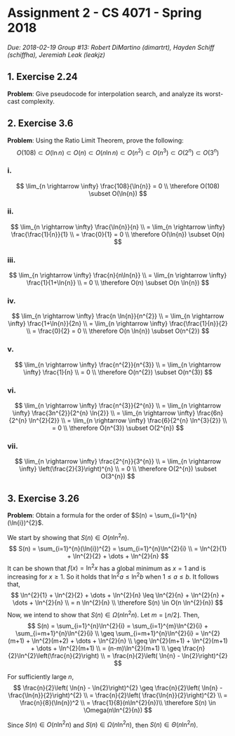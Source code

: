 # Assignment 2 - CS 4071 - Spring 2018

*Due: 2018-02-19*
*Group #13: Robert DiMartino (dimartrt), Hayden Schiff (schiffha), Jeremiah Leak (leakjz)*

<div style="page-break-after: always;"></div>

## 1. Exercise 2.24

**Problem**: Give pseudocode for interpolation search, and analyze its worst-cast complexity.

## 2. Exercise 3.6

**Problem**: Using the Ratio Limit Theorem, prove the following:
$$
O(108) \subset O(\ln{n}) \subset O(n) \subset O(n \ln{n}) \subset O(n^{2}) \subset O(n^{3}) \subset O(2^{n}) \subset O(3^{n})
$$

### i.
$$
\lim_{n \rightarrow \infty} \frac{108}{\ln{n}} = 0 \\
\therefore O(108) \subset O(\ln{n})
$$

### ii.
$$
\lim_{n \rightarrow \infty} \frac{\ln{n}}{n} \\
= \lim_{n \rightarrow \infty} \frac{\frac{1}{n}}{1} \\
= \frac{0}{1} = 0 \\
\therefore O(\ln{n}) \subset O(n)
$$

### iii.
$$
\lim_{n \rightarrow \infty} \frac{n}{n\ln{n}} \\
= \lim_{n \rightarrow \infty} \frac{1}{1+\ln{n}} \\
= 0 \\
\therefore O(n) \subset O(n \ln{n})
$$

### iv.
$$
\lim_{n \rightarrow \infty} \frac{n \ln{n}}{n^{2}} \\
= \lim_{n \rightarrow \infty} \frac{1+\ln{n}}{2n} \\
= \lim_{n \rightarrow \infty} \frac{\frac{1}{n}}{2} \\
= \frac{0}{2} = 0 \\
\therefore O(n \ln{n}) \subset O(n^{2})
$$

### v.
$$
\lim_{n \rightarrow \infty} \frac{n^{2}}{n^{3}} \\
= \lim_{n \rightarrow \infty} \frac{1}{n} \\
= 0 \\
\therefore O(n^{2}) \subset O(n^{3})
$$

### vi.
$$
\lim_{n \rightarrow \infty} \frac{n^{3}}{2^{n}} \\
= \lim_{n \rightarrow \infty} \frac{3n^{2}}{2^{n} \ln{2}} \\
= \lim_{n \rightarrow \infty} \frac{6n}{2^{n} \ln^{2}{2}} \\
= \lim_{n \rightarrow \infty} \frac{6}{2^{n} \ln^{3}{2}} \\
= 0 \\
\therefore O(n^{3}) \subset O(2^{n})
$$

### vii.
$$
\lim_{n \rightarrow \infty} \frac{2^{n}}{3^{n}} \\
= \lim_{n \rightarrow \infty} \left(\frac{2}{3}\right)^{n} \\
= 0 \\
\therefore O(2^{n}) \subset O(3^{n})
$$

## 3. Exercise 3.26

**Problem**: Obtain a formula for the order of $S(n) = \sum_{i=1}^{n}(\ln{i})^{2}$.

We start by showing that $S(n) \in O(n \ln^{2}{n})$.
$$
S(n) = \sum_{i=1}^{n}(\ln{i})^{2} = \sum_{i=1}^{n}\ln^{2}{i} \\
= \ln^{2}{1} + \ln^{2}{2} + \dots + \ln^{2}{n}
$$
It can be shown that $f(x) = \ln^{2}x$ has a global minimum as $x=1$ and is increasing for $x\geq1$. So it holds that $\ln^{2}a \leq \ln^{2}b$ when $1 \leq a \leq b$. It follows that,
$$
\ln^{2}{1} + \ln^{2}{2} + \dots + \ln^{2}{n}
\leq \ln^{2}{n} + \ln^{2}{n} + \dots + \ln^{2}{n} \\
= n \ln^{2}{n} \\
\therefore S(n) \in O(n \ln^{2}{n})
$$
Now, we intend to show that $S(n) \in \Omega(n\ln^{2}{n})$. Let $m=\lfloor n/2 \rfloor$. Then,
$$
S(n) = \sum_{i=1}^{n}\ln^{2}{i} = \sum_{i=1}^{m}\ln^{2}{i} + \sum_{i=m+1}^{n}\ln^{2}{i} \\
\geq \sum_{i=m+1}^{n}\ln^{2}{i} = \ln^{2}(m+1) + \ln^{2}(m+2) + \dots + \ln^{2}{n} \\
\geq \ln^{2}(m+1)  + \ln^{2}(m+1)  + \dots + \ln^{2}(m+1) \\
= (n-m)\ln^{2}(m+1) \\
\geq \frac{n}{2}\ln^{2}\left(\frac{n}{2}\right) \\
= \frac{n}{2}\left( \ln{n} - \ln{2}\right)^{2}
$$

For sufficiently large $n$,
$$
\frac{n}{2}\left( \ln{n} - \ln{2}\right)^{2} \geq \frac{n}{2}\left( \ln{n} - \frac{\ln{n}}{2}\right)^{2} \\
= \frac{n}{2}\left( \frac{\ln{n}}{2}\right)^{2} \\
= \frac{n}{8}(\ln{n})^2 \\
= \frac{1}{8}(n\ln^{2}{n})\\
\therefore S(n) \in \Omega(n\ln^{2}{n})
$$

Since $S(n) \in O(n \ln^{2}{n})$ and $S(n) \in \Omega(n\ln^{2}{n})$, then $S(n) \in \Theta(n\ln^{2}n)$.